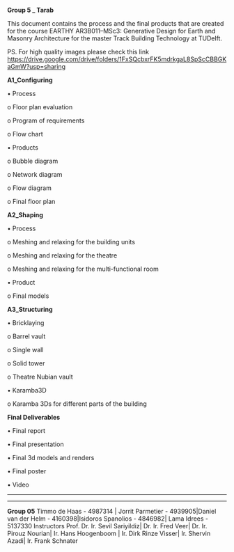 **Group 5 _ Tarab**


This document contains the process and the final products that are created for the course EARTHY AR3B011–MSc3: Generative Design for Earth and Masonry Architecture for the master Track Building Technology at TUDelft.

PS. For high quality images please check this link 
https://drive.google.com/drive/folders/1FxSQcbxrFK5mdrkgaL8SpScCBBGKaGmW?usp=sharing

**A1_Configuring**

•	Process

o	Floor plan evaluation

o	Program of requirements

o	Flow chart 

•   Products

o	Bubble diagram

o	Network diagram

o	Flow diagram

o	Final floor plan

**A2_Shaping**

•   Process

o	Meshing and relaxing for the building units

o	Meshing and relaxing for the theatre

o	Meshing and relaxing for the multi-functional room

•	Product

o	Final models

**A3_Structuring**

•	Bricklaying 

o	Barrel vault

o	Single wall

o	Solid tower

o	Theatre Nubian vault

•	Karamba3D

o	Karamba 3Ds for different parts of the building

**Final Deliverables**

•	Final report 

•	Final presentation

•	Final 3d models and renders

•	Final poster 

•	Video
	
________________________________________



________________________________________
**Group 05**
Timmo de Haas - 4987314 | Jorrit Parmetier - 4939905|Daniel van der Helm - 4160398|Isidoros Spanolios - 4846982| Lama Idrees - 5137330
Instructors
Prof. Dr. Ir. Sevil Sariyildiz| Dr. Ir. Fred Veer| Dr. Ir. Pirouz Nourian| Ir. Hans Hoogenboom | Ir. Dirk Rinze Visser| Ir. Shervin Azadi| Ir. Frank Schnater
